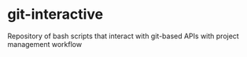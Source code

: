 # git-interactive
Repository of bash scripts that interact with git-based APIs with project management workflow
